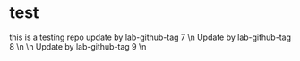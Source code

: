 test
====

this is a testing repo 
update by lab-github-tag 7
\n Update by lab-github-tag 8 \n
\n Update by lab-github-tag 9 \n
